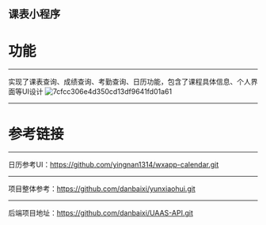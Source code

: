 ## 课表小程序
# 功能
***
实现了课表查询、成绩查询、考勤查询、日历功能，包含了课程具体信息、个人界面等UI设计
![7cfcc306e4d350cd13df9641fd01a61](https://github.com/XYXMichael/-wxTimetable/assets/115456547/301dadd6-f07b-40c6-b805-edb227d6a29a)

***
# 参考链接
***
日历参考UI：https://github.com/yingnan1314/wxapp-calendar.git
***
项目整体参考：https://github.com/danbaixi/yunxiaohui.git
***
后端项目地址：https://github.com/danbaixi/UAAS-API.git

